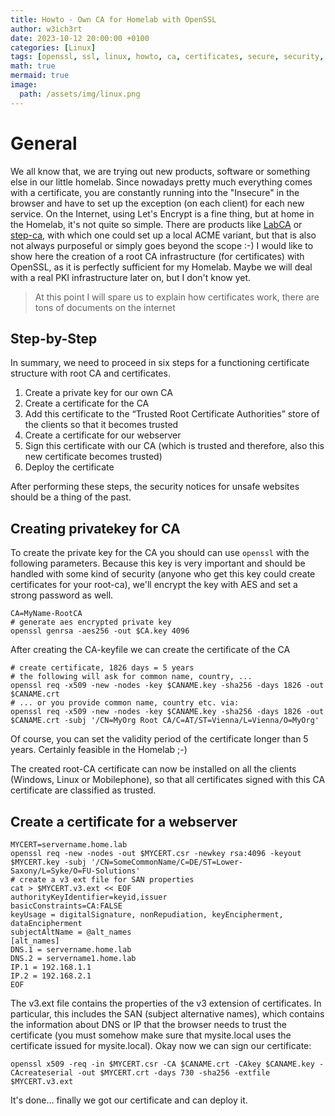 ```yaml
---
title: Howto - Own CA for Homelab with OpenSSL
author: w3ich3rt
date: 2023-10-12 20:00:00 +0100
categories: [Linux]
tags: [openssl, ssl, linux, howto, ca, certificates, secure, security, certificate, homelab]
math: true
mermaid: true
image:
  path: /assets/img/linux.png
---
```


# General

We all know that, we are trying out new products, software or something else in our little homelab. Since nowadays pretty much everything comes with a certificate, you are constantly running into the "Insecure" in the browser and have to set up the exception (on each client) for each new service.
On the Internet, using Let's Encrypt is a fine thing, but at home in the Homelab, it's not quite so simple. There are products like [LabCA](https://github.com/hakwerk/labca) or [step-ca](https://smallstep.com/docs/step-ca/), with which one could set up a local ACME variant, but that is also not always purposeful or simply goes beyond the scope :-)
I would like to show here the creation of a root CA infrastructure (for certificates) with OpenSSL, as it is perfectly sufficient for my Homelab. Maybe we will deal with a real PKI infrastructure later on, but I don't know yet.

> At this point I will spare us to explain how certificates work, there are tons of documents on the internet

## Step-by-Step

In summary, we need to proceed in six steps for a functioning certificate structure with root CA and certificates.

1. Create a private key for our own CA
1. Create a certificate for the CA
1. Add this certificate to the “Trusted Root Certificate Authorities” store of the clients so that it becomes trusted
1. Create a certificate for our webserver
1. Sign this certificate with our CA (which is trusted and therefore, also this new certificate becomes trusted)
1. Deploy the certificate

After performing these steps, the security notices for unsafe websites should be a thing of the past. 

## Creating privatekey for CA

To create the private key for the CA you should can use `openssl` with the following parameters. Because this key is very important and should be handled with some kind of security (anyone who get this key could create certificates for your root-ca), we'll encrypt the key with AES and set a strong password as well.

```shell
CA=MyName-RootCA
# generate aes encrypted private key
openssl genrsa -aes256 -out $CA.key 4096
```

After creating the CA-keyfile we can create the certificate of the CA

```shell
# create certificate, 1826 days = 5 years
# the following will ask for common name, country, ...
openssl req -x509 -new -nodes -key $CANAME.key -sha256 -days 1826 -out $CANAME.crt
# ... or you provide common name, country etc. via:
openssl req -x509 -new -nodes -key $CANAME.key -sha256 -days 1826 -out $CANAME.crt -subj '/CN=MyOrg Root CA/C=AT/ST=Vienna/L=Vienna/O=MyOrg'
```

Of course, you can set the validity period of the certificate longer than 5 years. Certainly feasible in the Homelab ;-)

The created root-CA certificate can now be installed on all the clients (Windows, Linux or Mobilephone), so that all certificates signed with this CA certificate are classified as trusted.

## Create a certificate for a webserver

```shell
MYCERT=servername.home.lab
openssl req -new -nodes -out $MYCERT.csr -newkey rsa:4096 -keyout $MYCERT.key -subj '/CN=SomeCommonName/C=DE/ST=Lower-Saxony/L=Syke/O=FU-Solutions'
# create a v3 ext file for SAN properties
cat > $MYCERT.v3.ext << EOF
authorityKeyIdentifier=keyid,issuer
basicConstraints=CA:FALSE
keyUsage = digitalSignature, nonRepudiation, keyEncipherment, dataEncipherment
subjectAltName = @alt_names
[alt_names]
DNS.1 = servername.home.lab
DNS.2 = servername1.home.lab
IP.1 = 192.168.1.1
IP.2 = 192.168.2.1
EOF
```

The v3.ext file contains the properties of the v3 extension of certificates. In particular, this includes the SAN (subject alternative names), which contains the information about DNS or IP that the browser needs to trust the certificate (you must somehow make sure that mysite.local uses the certificate issued for mysite.local). Okay now we can sign our certificate:

```shell
openssl x509 -req -in $MYCERT.csr -CA $CANAME.crt -CAkey $CANAME.key -CAcreateserial -out $MYCERT.crt -days 730 -sha256 -extfile $MYCERT.v3.ext
```

It's done... finally we got our certificate and can deploy it.
